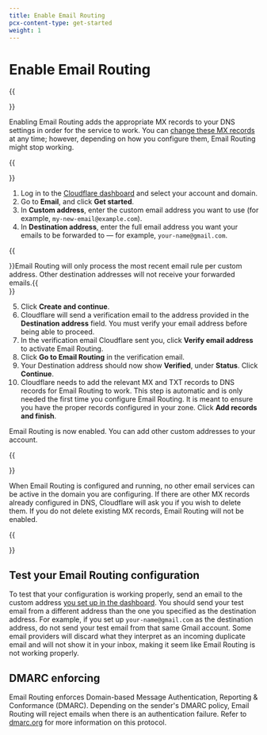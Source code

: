 ```yaml
---
title: Enable Email Routing
pcx-content-type: get-started
weight: 1
---
```


# Enable Email Routing

{{<Aside type="warning" header="Important">}}

Enabling Email Routing adds the appropriate MX records to your DNS settings in order for the service to work. You can [change these MX records](/email-routing/get-started/settings) at any time; however, depending on how you configure them, Email Routing might stop working.

{{</Aside>}}

1. Log in to the [Cloudflare dashboard](https://dash.cloudflare.com/) and select your account and domain.
2. Go to **Email**, and click **Get started**.
3. In **Custom address**, enter the custom email address you want to use (for example, `my-new-email@example.com`).
4. In **Destination address**, enter the full email address you want your emails to be forwarded to — for example, `your-name@gmail.com`.

  {{<Aside type="note">}}Email Routing will only process the most recent email rule per custom address. Other destination addresses will not receive your forwarded emails.{{</Aside>}}

5.  Click **Create and continue**.
6.  Cloudflare will send a verification email to the address provided in the **Destination address** field. You must verify your email address before being able to proceed.
7.  In the verification email Cloudflare sent you, click **Verify email address** to activate Email Routing.
8.  Click **Go to Email Routing** in the verification email.
9.  Your Destination address should now show **Verified**, under **Status**. Click **Continue**.
10. Cloudflare needs to add the relevant MX and TXT records to DNS records for Email Routing to work. This step is automatic and is only needed the first time you configure Email Routing. It is meant to ensure you have the proper records configured in your zone. Click **Add records and finish**.

Email Routing is now enabled. You can add other custom addresses to your account. 

{{<Aside type="note">}}

When Email Routing is configured and running, no other email services can be active in the domain you are configuring. If there are other MX records already configured in DNS, Cloudflare will ask you if you wish to delete them. If you do not delete existing MX records, Email Routing will not be enabled.

{{</Aside>}}

## Test your Email Routing configuration

To test that your configuration is working properly, send an email to the custom address [you set up in the dashboard](#enable-email-routing). You should send your test email from a different address than the one you specified as the destination address. For example, if you set up `your-name@gmail.com` as the destination address, do not send your test email from that same Gmail account. Some email providers will discard what they interpret as an incoming duplicate email and will not show it in your inbox, making it seem like Email Routing is not working properly.

## DMARC enforcing

Email Routing enforces Domain-based Message Authentication, Reporting & Conformance (DMARC). Depending on the sender's DMARC policy, Email Routing will reject emails when there is an authentication failure. Refer to [dmarc.org](https://dmarc.org/) for more information on this protocol.